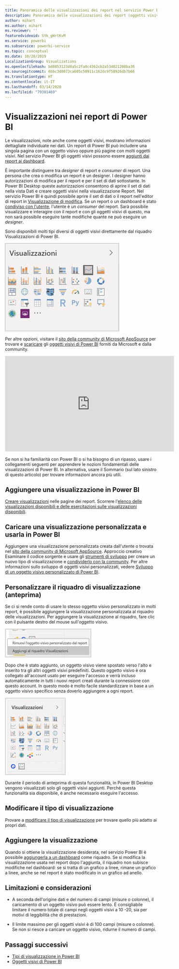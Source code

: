 ```yaml
---
title: Panoramica delle visualizzazioni dei report nel servizio Power BI e in Power BI Desktop
description: Panoramica delle visualizzazioni dei report (oggetti visivi) in Microsoft Power BI.
author: mihart
ms.author: mihart
ms.reviewer: ''
featuredvideoid: SYk_gWrtKvM
ms.service: powerbi
ms.subservice: powerbi-service
ms.topic: conceptual
ms.date: 10/28/2019
LocalizationGroup: Visualizations
ms.openlocfilehash: bd8053123d8a5c2fa0c4362cb2a534021208ba36
ms.sourcegitcommit: 6bbc3d0073ca605c50911c162dc9f58926db7b66
ms.translationtype: HT
ms.contentlocale: it-IT
ms.lasthandoff: 03/14/2020
ms.locfileid: "79381469"
---
```

# <a name="visualizations-in-power-bi-reports"></a>Visualizzazioni nei report di Power BI

Le visualizzazioni, note anche come oggetti visivi, mostrano informazioni dettagliate individuate nei dati. Un report di Power BI può includere una singola pagina con un oggetto visivo oppure più pagine con molti oggetti visivi. Nel servizio Power BI gli oggetti visivi possono essere [aggiunti dai report ai dashboard](../service-dashboard-pin-tile-from-report.md).

È importante distinguere tra *designer* di report e *consumer* di report.  Una persona che crea o modifica un report è un designer.  I designer hanno autorizzazioni di modifica per il report e per il set di dati sottostante. In Power BI Desktop queste autorizzazioni consentono di aprire il set di dati nella vista Dati e creare oggetti visivi nella visualizzazione Report. Nel servizio Power BI è quindi possibile aprire il set di dati o il report nell'editor di report in [Visualizzazione di modifica](../consumer/end-user-reading-view.md). Se un report o un dashboard è stato [condiviso con l'utente](../consumer/end-user-shared-with-me.md), l'utente è un *consumer* del report. Sarà possibile visualizzare e interagire con il report e con gli oggetti visivi di questo, ma non sarà possibile eseguire tante modifiche quante ne può eseguire un *designer*.

Sono disponibili molti tipi diversi di oggetti visivi direttamente dal riquadro Visualizzazioni di Power BI.

![riquadro con icone per ogni tipo di visualizzazione](media/power-bi-report-visualizations/power-bi-icons.png)

Per altre opzioni, visitare il [sito della community di Microsoft AppSource](https://appsource.microsoft.com) per trovare e [scaricare](https://appsource.microsoft.com/marketplace/apps?page=1&product=power-bi-visuals) gli [oggetti visivi di Power BI](../developer/visuals/custom-visual-develop-tutorial.md) forniti da Microsoft e dalla community.

<iframe width="560" height="315" src="https://www.youtube.com/embed/SYk_gWrtKvM?list=PL1N57mwBHtN0JFoKSR0n-tBkUJHeMP2cP" frameborder="0" allowfullscreen></iframe>


Se non si ha familiarità con Power BI o si ha bisogno di un ripasso, usare i collegamenti seguenti per apprendere le nozioni fondamentali delle visualizzazioni di Power BI.  In alternativa, usare il Sommario (sul lato sinistro di questo articolo) per trovare informazioni ancora più utili.

## <a name="add-a-visualization-in-power-bi"></a>Aggiungere una visualizzazione in Power BI

[Creare visualizzazioni](power-bi-report-add-visualizations-i.md) nelle pagine dei report. Scorrere l'[elenco delle visualizzazioni disponibili e delle esercitazioni sulle visualizzazioni disponibili](power-bi-visualization-types-for-reports-and-q-and-a.md). 

## <a name="upload-a-custom-visualization-and-use-it-in-power-bi"></a>Caricare una visualizzazione personalizzata e usarla in Power BI

Aggiungere una visualizzazione personalizzata creata dall'utente o trovata nel [sito della community di Microsoft AppSource](https://appsource.microsoft.com/marketplace/apps?product=power-bi-visuals). Approccio creativo Esaminare il codice sorgente e usare gli [strumenti di sviluppo](../developer/visuals/custom-visual-develop-tutorial.md) per creare un nuovo tipo di visualizzazione e [condividerlo con la community](../developer/visuals/office-store.md). Per altre informazioni sullo sviluppo di oggetti visivi personalizzati, vedere [Sviluppo di un oggetto visivo personalizzato di Power BI](../developer/visuals/custom-visual-develop-tutorial.md).

## <a name="personalize-your-visualization-pane-preview"></a>Personalizzare il riquadro di visualizzazione (anteprima)

Se ci si rende conto di usare lo stesso oggetto visivo personalizzato in molti report, è possibile aggiungere la visualizzazione personalizzata al riquadro delle visualizzazioni. Per aggiungere la visualizzazione al riquadro, fare clic con il pulsante destro del mouse sull'oggetto visivo.

![Pin to visualization pane (Aggiungi a riquadro delle visualizzazioni)](media/power-bi-report-visualizations/power-bi-pin-custom-visual-option.png)

Dopo che è stato aggiunto, un oggetto visivo viene spostato verso l'alto e inserito tra gli altri oggetti visivi predefiniti. Questo oggetto visivo è ora collegato all'account usato per eseguire l'accesso e verrà incluso automaticamente in tutti i nuovi report creati durante la connessione con questo account. In questo modo è molto facile standardizzare in base a un oggetto visivo specifico senza doverlo aggiungere a ogni report.

![Riquadro delle visualizzazioni personalizzato](media/power-bi-report-visualizations/power-bi-personalized-visualization-pane.png)

Durante il periodo di anteprima di questa funzionalità, in Power BI Desktop vengono visualizzati solo gli oggetti visivi aggiunti. Perché questa funzionalità sia disponibile, è anche necessario eseguire l'accesso.

## <a name="change-the-visualization-type"></a>Modificare il tipo di visualizzazione

Provare a [modificare il tipo di visualizzazione](power-bi-report-change-visualization-type.md) per trovare quello più adatto ai propri dati.

## <a name="pin-the-visualization"></a>Aggiungere la visualizzazione

Quando si ottiene la visualizzazione desiderata, nel servizio Power BI è possibile [aggiungerla a un dashboard](../service-dashboard-pin-tile-from-report.md) come riquadro. Se si modifica la visualizzazione usata nel report dopo l'aggiunta, il riquadro non subisce modifiche nel dashboard: se si tratta di un grafico a linee, rimane un grafico a linee, anche se nel report è stato modificato in un grafico ad anello.

## <a name="limitations-and-considerations"></a>Limitazioni e considerazioni
- A seconda dell'origine dati e del numero di campi (misure o colonne), il caricamento di un oggetto visivo può essere lento.  È consigliabile limitare il numero totale di campi negli oggetti visivi a 10 -20, sia per motivi di leggibilità che di prestazioni. 

- Il limite massimo per gli oggetti visivi è di 100 campi (misure o colonne). Se non si riesce a caricare un oggetto visivo, ridurne il numero di campi.   

## <a name="next-steps"></a>Passaggi successivi

* [Tipi di visualizzazione in Power BI](power-bi-visualization-types-for-reports-and-q-and-a.md)
* [Oggetti visivi di Power BI](../developer/visuals/power-bi-custom-visuals.md)
